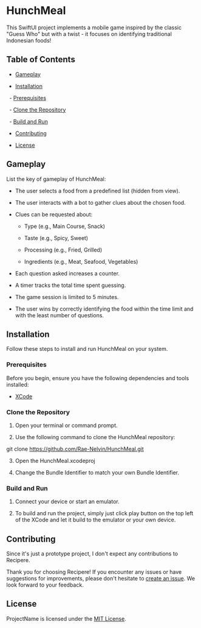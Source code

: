 # HunchMeal

This SwiftUI project implements a mobile game inspired by the classic "Guess Who" but with a twist - it focuses on identifying traditional Indonesian foods!

## Table of Contents

- [Gameplay](#gameplay)

- [Installation](#installation)

  - [Prerequisites](#prerequisites)

  - [Clone the Repository](#clone-the-repository)

  - [Build and Run](#build-and-run)

- [Contributing](#contributing)

- [License](#license)

## Gameplay

List the key of gameplay of HunchMeal:

-   The user selects a food from a predefined list (hidden from view).

-   The user interacts with a bot to gather clues about the chosen food.

-   Clues can be requested about:

    -   Type (e.g., Main Course, Snack)

    -   Taste (e.g., Spicy, Sweet)

    -   Processing (e.g., Fried, Grilled)

    -   Ingredients (e.g., Meat, Seafood, Vegetables)

-   Each question asked increases a counter.

-   A timer tracks the total time spent guessing.

-   The game session is limited to 5 minutes.

-   The user wins by correctly identifying the food within the time limit and with the least number of questions.

## Installation

Follow these steps to install and run HunchMeal on your system.

### Prerequisites

Before you begin, ensure you have the following dependencies and tools installed:

- [XCode](https://developer.apple.com/xcode/)

### Clone the Repository

1. Open your terminal or command prompt.

2. Use the following command to clone the HunchMeal repository:

git clone https://github.com/Rae-Nelvin/HunchMeal.git

3. Open the HunchMeal.xcodeproj

4. Change the Bundle Identifier to match your own Bundle Identifier.

### Build and Run

1. Connect your device or start an emulator.

2. To build and run the project, simply just click play button on the top left of the XCode and let it build to the emulator or your own device.

## Contributing

Since it's just a prototype project, I don't expect any contributions to Recipere.

Thank you for choosing Recipere! If you encounter any issues or have suggestions for improvements, please don't hesitate to [create an issue](https://github.com/Rae-Nelvin/Recipere/issues). We look forward to your feedback.

## License

ProjectName is licensed under the [MIT License](LICENSE).